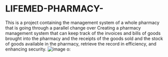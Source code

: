 # LIFEMED-PHARMACY-
This is a project containing the management system of a whole pharmacy that is going through a parallel change over
Creating a pharmacy management system that can keep track of the invoices and bills of goods brought into the pharmacy and the receipts of the goods sold and the stock of goods available in the pharmacy, retrieve the record in efficiency, and enhancing security.
![image](https://user-images.githubusercontent.com/117798934/230907675-4e2caf85-a968-4f63-9b64-2ad729ca07fd.png)
o:
 
